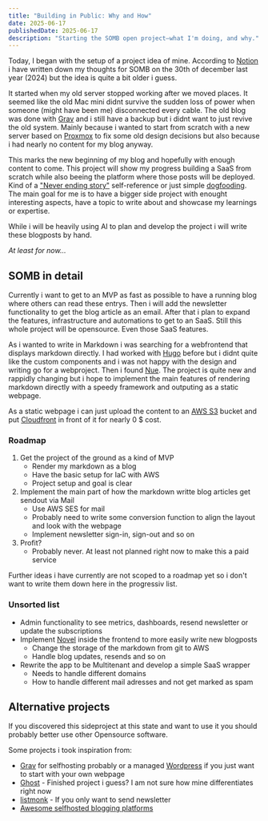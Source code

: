 ```yaml
---
title: "Building in Public: Why and How"
date: 2025-06-17
publishedDate: 2025-06-17
description: "Starting the SOMB open project—what I'm doing, and why."
---
```


Today, I began with the setup of a project idea of mine.
According to [Notion](https://www.notion.com) i have written down my thoughts for SOMB on the 30th of december last year (2024) but the idea is quite a bit older i guess.

It started when my old server stopped working after we moved places. It seemed like the old Mac mini didnt survive the sudden loss of power when someone (might have been me) disconnected every cable. The old blog was done with [Grav](https://getgrav.org/) and i still have a backup but i didnt want to just revive the old system. Mainly because i wanted to start from scratch with a new server based on [Proxmox](https://www.proxmox.com) to fix some old design decisions but also because i had nearly no content for my blog anyway.

This marks the new beginning of my blog and hopefully with enough content to come. This project will show my progress building a SaaS from scratch while also beeing the platform where those posts will be deployed. Kind of a ["Never ending story"](https://en.wikipedia.org/wiki/The_Neverending_Story) self-reference or just simple [dogfooding](https://en.wikipedia.org/wiki/Eating_your_own_dog_food).
The main goal for me is to have a bigger side project with enought interesting aspects, have a topic to write about and showcase my learnings or expertise.

While i will be heavily using AI to plan and develop the project i will write these blogposts by hand.

*At least for now...*

## SOMB in detail

Currently i want to get to an MVP as fast as possible to have a running blog where others can read these entrys. Then i will add the newsletter functionality to get the blog article as an email. After that i plan to expand the features, infrastructure and automations to get to an SaaS. Still this whole project will be opensource. Even those SaaS features.

As i wanted to write in Markdown i was searching for a webfrontend that displays markdown directly. I had worked with [Hugo](https://gohugo.io/) before but i didnt quite like the custom components and i was not happy with the design and writing go for a webproject. Then i found [Nue](https://nuejs.org/). The project is quite new and rappidly changing but i hope to implement the main features of rendering markdown directly with a speedy framework and outputing as a static webpage.

As a static webpage i can just upload the content to an [AWS S3](https://aws.amazon.com/s3/) bucket and put [Cloudfront](https://aws.amazon.com/cloudfront/) in front of it for nearly 0 $ cost.

### Roadmap

1. Get the project of the ground as a kind of MVP
    - Render my markdown as a blog
    - Have the basic setup for IaC with AWS
    - Project setup and goal is clear
2. Implement the main part of how the markdown writte blog articles get sendout via Mail
    - Use AWS SES for mail
    - Probably need to write some conversion function to align the layout and look with the webpage
    - Implement newsletter sign-in, sign-out and so on
3. Profit?
    - Probably never. At least not planned right now to make this a paid service

Further ideas i have currently are not scoped to a roadmap yet so i don't want to write them down here in the progressiv list.

### Unsorted list

- Admin functionality to see metrics, dashboards, resend newsletter or update the subscriptions
- Implement [Novel](https://novel.sh/) inside the frontend to more easily write new blogposts
  - Change the storage of the markdown from git to AWS
  - Handle blog updates, resends and so on
- Rewrite the app to be Multitenant and develop a simple SaaS wrapper
  - Needs to handle different domains
  - How to handle different mail adresses and not get marked as spam

## Alternative projects

If you discovered this sideproject at this state and want to use it you should probably better use other Opensource software.

Some projects i took inspiration from:

- [Grav](https://getgrav.org/) for selfhosting probably or a managed [Wordpress](https://wordpress.com/) if you just want to start with your own webpage
- [Ghost](https://ghost.org/) - Finished project i guess? I am not sure how mine differentiates right now
- [listmonk](https://listmonk.app/) - If you only want to send newsletter
- [Awesome selfhosted blogging platforms](https://github.com/awesome-selfhosted/awesome-selfhosted/blob/master/README.md#blogging-platforms)
